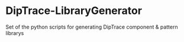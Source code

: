 # DipTrace-LibraryGenerator
Set of the python scripts for generating DipTrace component &amp; pattern librarys
